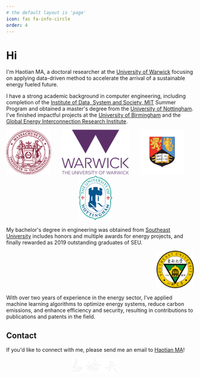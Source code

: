 ```yaml
---
# the default layout is 'page'
icon: fas fa-info-circle
order: 4
---
```


# Hi

I'm Haotian MA, a doctoral researcher at the [University of Warwick](https://warwick.ac.uk/) focusing on applying data-driven method to accelerate the arrival of a sustainable energy fueled future.

I have a strong academic background in computer engineering, including completion of the [Institute of Data, System and Society, MIT](https://idss.mit.edu/) Summer Program and obtained a master's degree from the [University of Nottingham](https://www.nottingham.ac.uk/engineering/). I've finished impactful projects at the [University of Birmingham](https://www.birmingham.ac.uk/index.aspx) and the [Global Energy Interconnection Research Institute](https://geiri.eu/).

<div style="text-align: center; width: 100%;">
  <img src="/images/mit.webp" alt="MIT" style="width: auto; height: 120px; margin-right: 5%;" />
  <img src="/images/UoW.png" alt="UoW" style="width: auto; height: 120px; margin-right: 5%;" />
  <img src="/images/UoB.png" alt="UoB" style="width: auto; height: 120px; margin-right: 5%;" />
  <img src="/images/UoN.png" alt="UoN" style="width: auto; height: 120px; margin-right: 5%;"  />
</div>

My bachelor's degree in engineering was obtained from [Southeast University](https://www.seu.edu.cn/english/) includes honors and multiple awards for energy projects, and finally rewarded as 2019 outstanding graduates of SEU. 

<div style="text-align: right;">
  <img src="/images/SEU.png" alt="Desktop View" style="height: 100px; width: auto;" />
</div>

With over two years of experience in the energy sector, I've applied machine learning algorithms to optimize energy systems, reduce carbon emissions, and enhance efficiency and security, resulting in contributions to publications and patents in the field. 

## Contact

If you'd like to connect with me, please send me an email to [Haotian MA](mailto:Haotian-ma@outlook.com)!

<div style="text-align: center; width: 100%;">
  <img src="/images/signature.png" alt="haotian" style="width: auto; height: 40px; margin-right: 5%;" />
</div>


